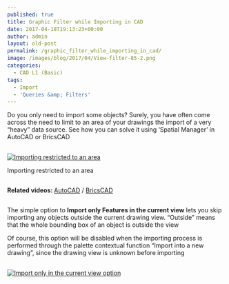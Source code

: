 ```yaml
---
published: true
title: Graphic Filter while Importing in CAD
date: 2017-04-18T19:13:23+00:00
author: admin
layout: old-post
permalink: /graphic_filter_while_importing_in_cad/
image: /images/blog/2017/04/View-filter-85-2.png
categories:
  - CAD L1 (Basic)
tags:
  - Import
  - 'Queries &amp; Filters'
---
```

<p>
  <span lang="en"><span lang="en">Do you only need to import some objects?</span> Surely, you have often come across the need to limit to an area of your drawings the import of a very &#8220;heavy&#8221; data source. See how you can solve it using &#8216;Spatial Manager&#8217; in AutoCAD or BricsCAD</span>
</p>

<!--more-->

<h2></h2>
<div>
  <a href="/images/blog/2017/04/SPM_Filter_by_Area.png" target="_blank" rel="nofollow"><img src="/images/blog/2017/04/SPM_Filter_by_Area-1024x451.png" alt="Importing restricted to an area" width="625" height="275" srcset="/images/blog/2017/04/SPM_Filter_by_Area-1024x451.png 1024w, /images/blog/2017/04/SPM_Filter_by_Area-300x132.png 300w, /images/blog/2017/04/SPM_Filter_by_Area-768x338.png 768w, /images/blog/2017/04/SPM_Filter_by_Area-624x275.png 624w, /images/blog/2017/04/SPM_Filter_by_Area.png 1103w" sizes="(max-width: 625px) 100vw, 625px" /></a>
  
  <p>
    Importing restricted to an area
  </p>
</div>

<h2>
</h2>

<p>
  <strong>Related videos: </strong><a href="https://youtu.be/L_raOLnsLCQ" target="_blank" rel="nofollow">AutoCAD</a> / <a href="https://youtu.be/0EWpp--UgJM" target="_blank" rel="nofollow">BricsCAD</a>
</p>

<h2>
</h2>

<p>
  The simple option to <strong>Import only Features in the current view</strong> lets you skip importing any objects outside the current drawing view. &#8220;Outside&#8221; means that the whole bounding box of an object is outside the view
</p>

<p>
  Of course, this option will be disabled when the importing process is performed through the palette contextual function &#8220;Import into a new drawing&#8221;, since the drawing view is unknown before importing
</p>

<h2>
</h2>



<h2></h2>
<p>
  <a href="/images/blog/2017/04/SPM_Import-only-in-the-current-view-parameter.png" target="_blank" rel="nofollow"><img src="/images/blog/2017/04/SPM_Import-only-in-the-current-view-parameter.png" alt="Import only in the current view option" width="553" height="643" srcset="/images/blog/2017/04/SPM_Import-only-in-the-current-view-parameter.png 553w, /images/blog/2017/04/SPM_Import-only-in-the-current-view-parameter-258x300.png 258w" sizes="(max-width: 553px) 100vw, 553px" /></a>
</p>